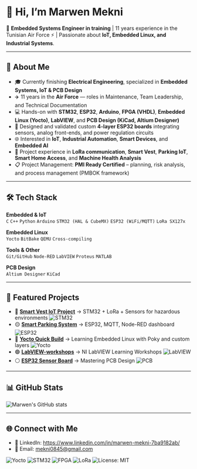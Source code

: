 # 👋 Hi, I’m Marwen Mekni  

🔧 **Embedded Systems Engineer in training** | 11 years experience in the Tunisian Air Force ⚡ | Passionate about **IoT, Embedded Linux, and Industrial Systems**.  

---

## 🚀 About Me

- 🎓 Currently finishing **Electrical Engineering**, specialized in **Embedded Systems, IoT & PCB Design**  
- ✈️ 11 years in the **Air Force** — roles in Maintenance, Team Leadership, and Technical Documentation  
- 💻 Hands-on with **STM32**, **ESP32**, **Arduino**, **FPGA (VHDL)**, **Embedded Linux (Yocto)**, **LabVIEW**, and **PCB Design (KiCad, Altium Designer)**  
- 🧩 Designed and validated custom **4-layer ESP32 boards** integrating sensors, analog front-ends, and power regulation circuits  
- 🌐 Interested in **IoT**, **Industrial Automation**, **Smart Devices**, and **Embedded AI**  
- 📡 Project experience in **LoRa communication**, **Smart Vest**, **Parking IoT**, **Smart Home Access**, and **Machine Health Analysis**
- 📋 Project Management: **PMI Ready Certified** – planning, risk analysis, and process management (PMBOK framework)

---

## 🛠️ Tech Stack

**Embedded & IoT**  
`C` `C++` `Python` `Arduino` `STM32 (HAL & CubeMX)` `ESP32 (WiFi/MQTT)` `LoRa SX127x`  

**Embedded Linux**  
`Yocto` `BitBake` `QEMU` `Cross-compiling`  

**Tools & Other**  
`Git/GitHub` `Node-RED` `LabVIEW` `Proteus` `MATLAB` 

**PCB Design**  
`Altium Designer` `KiCad`

---

## 📂 Featured Projects
- 🔴 **[Smart Vest IoT Project](https://github.com/gitRaksha/SmartVest_Project.git)** → STM32 + LoRa + Sensors for hazardous environments  ![STM32](https://img.shields.io/badge/STM32-Embedded-red)
- 🟡 **[Smart Parking System](https://github.com/gitRaksha/Smart_Parking)** → ESP32, MQTT, Node-RED dashboard  ![ESP32](https://img.shields.io/badge/ESP32-Embedded-yellow)
- 🔵 **[Yocto Quick Build](https://github.com/gitRaksha/techleef_series_proj)** → Learning Embedded Linux with Poky and custom layers  ![Yocto](https://img.shields.io/badge/Yocto-Scarthgap-blue)
- 🟢 **[LabVIEW-workshops](https://github.com/gitRaksha/LabVIEW-workshops)** → NI LabVIEW Learning Workshops    ![LabVIEW](https://img.shields.io/badge/LabVIEW-Industrial-green)
- ⚪️ **[ESP32 Sensor Board](https://github.com/gitRaksha/esp32-4layer-iot-board)** → Mastering PCB Design    ![PCB](https://img.shields.io/badge/PCB-KiCAD-white)

---

## 📊 GitHub Stats
![Marwen's GitHub stats](https://github-readme-stats.vercel.app/api?username=gitRaksha&show_icons=true&theme=tokyonight)

---

## 🌐 Connect with Me
- 💼 LinkedIn: https://www.linkedin.com/in/marwen-mekni-7ba9182ab/  
- 📧 Email: mekni0845@gmail.com

![Yocto](https://img.shields.io/badge/Yocto-Scarthgap-blue)
![STM32](https://img.shields.io/badge/STM32-Embedded-green)
![FPGA](https://img.shields.io/badge/FPGA-Vivado-orange)
![LoRa](https://img.shields.io/badge/LoRa-IoT-red)
![License: MIT](https://img.shields.io/badge/License-MIT-yellow)
